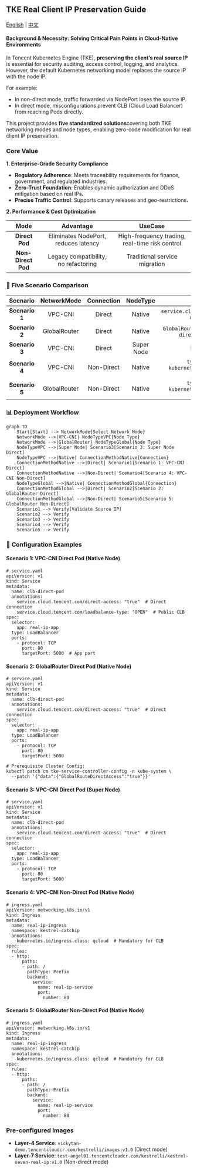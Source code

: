 ##  TKE Real Client IP Preservation Guide
[English](README.md) | [中文](README_zh.md)
#### **Background & Necessity: Solving Critical Pain Points in Cloud-Native Environments**​

In Tencent Kubernetes Engine (TKE), ​**preserving the client’s real source IP**​ is essential for security auditing, access control, logging, and analytics. However, the default Kubernetes networking model replaces the source IP with the node IP.

For example:
- In non-direct mode, traffic forwarded via NodePort loses the source IP.
-  In direct mode, misconfigurations prevent CLB (Cloud Load Balancer) from reaching Pods directly.

This project provides ​**five standardized solutions**​ covering both TKE networking modes and node types, enabling zero-code modification for real client IP preservation.

### **Core Value**

**1. Enterprise-Grade Security Compliance**​

- **Regulatory Adherence**: Meets traceability requirements for finance, government, and regulated industries.
- **Zero-Trust Foundation**: Enables dynamic authorization and DDoS mitigation based on real IPs.
- **Precise Traffic Control**: Supports canary releases and geo-restrictions.

**2. Performance & Cost Optimization**​

|​**Mode**​|​**Advantage**​|​**UseCase**​|
|:-:|:-:|:-:|
|​**Direct Pod**​|Eliminates NodePort, reduces latency|High-frequency trading, real-time risk control|
|​**Non-Direct Pod**​|Legacy compatibility, no refactoring|Traditional service migration|


### 🧩 ​**Five Scenario Comparison**​


|​**Scenario**​|​**NetworkMode**​|​**Connection**​|​**NodeType**​|​**KeyFeature**​|
|:-:|:-:|:-:|:-:|:-:|
|​**Scenario 1**​|VPC-CNI|Direct|Native|`service.cloud.tencent.com/direct-access: "true"`|
|​**Scenario 2**​|GlobalRouter|Direct|Native|`GlobalRouteDirectAccess="true"` + `direct-access: "true"`|
|​**Scenario 3**​|VPC-CNI|Direct|Super Node|Native support|
|​**Scenario 4**​|VPC-CNI|Non-Direct|Native|`type: NodePort` + `kubernetes.io/ingress.class: qcloud`|
|​**Scenario 5**​|GlobalRouter|Non-Direct|Native|`type: NodePort` + `kubernetes.io/ingress.class: qcloud`|

### 📊 ​**Deployment Workflow**​

```mermaid
graph TD  
    Start[Start] --> NetworkMode{Select Network Mode}  
    NetworkMode -->|VPC-CNI| NodeTypeVPC{Node Type}  
    NetworkMode -->|GlobalRouter| NodeTypeGlobal{Node Type}  
    NodeTypeVPC -->|Super Node| Scenario3[Scenario 3: Super Node Direct]  
    NodeTypeVPC -->|Native| ConnectionMethodNative{Connection}  
    ConnectionMethodNative -->|Direct| Scenario1[Scenario 1: VPC-CNI Direct]  
    ConnectionMethodNative -->|Non-Direct| Scenario4[Scenario 4: VPC-CNI Non-Direct]  
    NodeTypeGlobal -->|Native| ConnectionMethodGlobal{Connection}  
    ConnectionMethodGlobal -->|Direct| Scenario2[Scenario 2: GlobalRouter Direct]  
    ConnectionMethodGlobal -->|Non-Direct| Scenario5[Scenario 5: GlobalRouter Non-Direct]  
    Scenario1 --> Verify[Validate Source IP]  
    Scenario2 --> Verify  
    Scenario3 --> Verify  
    Scenario4 --> Verify  
    Scenario5 --> Verify  
```

### 🔧 ​**Configuration Examples**
#### ​**Scenario 1: VPC-CNI Direct Pod (Native Node)​**​
```
# service.yaml  
apiVersion: v1  
kind: Service  
metadata:  
  name: clb-direct-pod  
  annotations:  
    service.cloud.tencent.com/direct-access: "true"  # Direct connection  
    service.cloud.tencent.com/loadbalance-type: "OPEN"  # Public CLB  
spec:  
  selector:  
    app: real-ip-app  
  type: LoadBalancer  
  ports:  
    - protocol: TCP  
      port: 80  
      targetPort: 5000  # App port  
```
#### **Scenario 2: GlobalRouter Direct Pod (Native Node)​**​
```
# service.yaml  
apiVersion: v1  
kind: Service  
metadata:  
  name: clb-direct-pod  
  annotations:  
    service.cloud.tencent.com/direct-access: "true"  # Direct connection  
spec:  
  selector:  
    app: real-ip-app  
  type: LoadBalancer  
  ports:  
    - protocol: TCP  
      port: 80  
      targetPort: 5000  
```
```
# Prerequisite Cluster Config:
kubectl patch cm tke-service-controller-config -n kube-system \  
  --patch '{"data":{"GlobalRouteDirectAccess":"true"}}'  
```
#### **Scenario 3: VPC-CNI Direct Pod (Super Node)​**​
```
# service.yaml  
apiVersion: v1  
kind: Service  
metadata:  
  name: clb-direct-pod  
  annotations:  
    service.cloud.tencent.com/direct-access: "true"  # Direct connection  
spec:  
  selector:  
    app: real-ip-app  
  type: LoadBalancer  
  ports:  
    - protocol: TCP  
      port: 80  
      targetPort: 5000  
```
#### **Scenario 4: VPC-CNI Non-Direct Pod (Native Node)​**​
```
# ingress.yaml  
apiVersion: networking.k8s.io/v1  
kind: Ingress  
metadata:  
  name: real-ip-ingress  
  namespace: kestrel-catchip  
  annotations:  
    kubernetes.io/ingress.class: qcloud  # Mandatory for CLB  
spec:  
  rules:  
  - http:  
      paths:  
      - path: /  
        pathType: Prefix  
        backend:  
          service:  
            name: real-ip-service  
            port:  
              number: 80  
```

#### **Scenario 5: GlobalRouter Non-Direct Pod (Native Node)​**​
```
# ingress.yaml  
apiVersion: networking.k8s.io/v1  
kind: Ingress  
metadata:  
  name: real-ip-ingress  
  namespace: kestrel-catchip  
  annotations:  
    kubernetes.io/ingress.class: qcloud  # Mandatory for CLB  
spec:  
  rules:  
  - http:  
      paths:  
      - path: /  
        pathType: Prefix  
        backend:  
          service:  
            name: real-ip-service  
            port:  
              number: 80  
```

### **Pre-configured Images**​
- **Layer-4 Service**: `vickytan-demo.tencentcloudcr.com/kestrelli/images:v1.0` (Direct mode)
- **Layer-7 Service**: `test-angel01.tencentcloudcr.com/kestrelli/kestrel-seven-real-ip:v1.0` (Non-direct mode)
